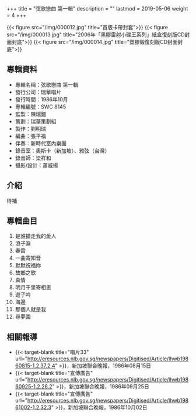 +++
title = "弦歌戀曲 第一輯"
description = ""
lastmod = 2019-05-06
weight = 4
+++

{{< figure src="/img/000012.jpg"  title="首版卡帶封套">}}
{{< figure src="/img/000013.jpg" title="2006年「黑膠雷射小碟王系列」紙盒復刻版CD封面封底">}}
{{< figure src="/img/000014.jpg" title="塑膠殼復刻版CD封面封底">}}

## 專輯資料

* 專輯名稱：弦歌戀曲 第一輯
* 發行公司：瑞華唱片
* 發行時間：1986年10月
* 專輯編號：SWC 8145
* 監製：陳瑞鈿
* 策劃：瑞華策劃組
* 製作：劉明瑞
* 編曲：張平福
* 伴奏：新時代室內樂團
* 錄音室：奧斯卡（新加坡）、雅弦（台灣）
* 錄音師：梁祥和
* 攝影/設計：蕭威揚

## 介紹

待補


## 專輯曲目

1. 是誰搶走我的愛人
2. 浪子淚
3. 春雷
4. 一曲寄知音
5. 默默祝福妳
6. 故鄉之歌
7. 真情
8. 明月千里寄相思
9. 遊子吟
10. 海邊
11. 那個人就是我
12. 尋夢園

## 相關報導
* {{< target-blank title="唱片33" url="http://eresources.nlb.gov.sg/newspapers/Digitised/Article/lhwb19860815-1.2.37.2.4" >}}，新加坡聯合晚報，1986年08月15日
* {{< target-blank title="宣傳廣告" url="http://eresources.nlb.gov.sg/newspapers/Digitised/Article/lhwb19860925-1.2.26.2" >}}，新加坡聯合晚報，1986年09月25日
* {{< target-blank title="宣傳廣告" url="http://eresources.nlb.gov.sg/newspapers/Digitised/Article/lhwb19861002-1.2.32.3" >}}，新加坡聯合晚報，1986年10月02日
